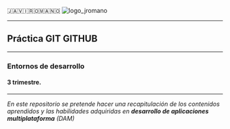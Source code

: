 🇯​​​​​🇦​​​​​🇻​​​​​🇮​​​​​🇷​​​​​🇴​​​​​🇲​​​​​🇦​​​​​🇳​​​​​🇴​​​​​  ![logo_jromano](https://github.com/JaviRomano/imagenes/blob/2af5cc970a24b378db54fdc92aefea8ebe837b10/logo_red.png) 
___

## Práctica GIT GITHUB
***
### Entornos de desarrollo
#### 3 trimestre.
___
*En este repositorio se pretende hacer una recapitulación de los contenidos aprendidos y las habilidades adquiridas en **desarrollo de aplicaciones multiplataforma** (DAM)*
